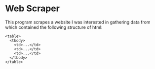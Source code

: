 <h1>Web Scraper</h1>

<p>
  This program scrapes a website I was interested in gathering data from which contained the following structure of html:
</p>


```
<table>
  <tbody>
    <td>...</td>
    <td>...</td>
    <td>...</td>
  </tbody>
</table>
```
